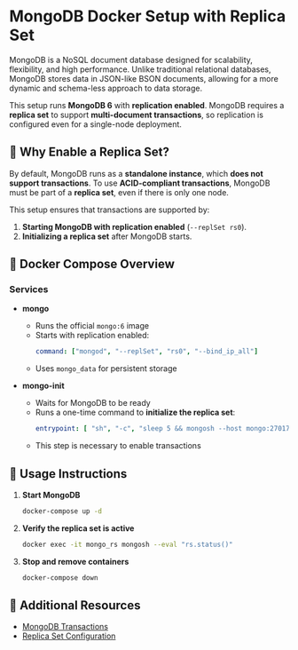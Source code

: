 # MongoDB Docker Setup with Replica Set  
MongoDB is a NoSQL document database designed for scalability, flexibility, and high performance. Unlike traditional relational databases, MongoDB stores data in JSON-like BSON documents, allowing for a more dynamic and schema-less approach to data storage.

This setup runs **MongoDB 6** with **replication enabled**. MongoDB requires a **replica set** to support **multi-document transactions**, so replication is configured even for a single-node deployment.  

## 🚀 Why Enable a Replica Set?  

By default, MongoDB runs as a **standalone instance**, which **does not support transactions**. To use **ACID-compliant transactions**, MongoDB must be part of a **replica set**, even if there is only one node.  

This setup ensures that transactions are supported by:  
1. **Starting MongoDB with replication enabled** (`--replSet rs0`).  
2. **Initializing a replica set** after MongoDB starts.  

## 📂 Docker Compose Overview  

### Services  

- **mongo**  
  - Runs the official `mongo:6` image  
  - Starts with replication enabled:  
    ```yaml
    command: ["mongod", "--replSet", "rs0", "--bind_ip_all"]
    ```
  - Uses `mongo_data` for persistent storage  

- **mongo-init**  
  - Waits for MongoDB to be ready  
  - Runs a one-time command to **initialize the replica set**:  
    ```yaml
    entrypoint: [ "sh", "-c", "sleep 5 && mongosh --host mongo:27017 --eval 'rs.initiate({_id:\"rs0\", members:[{_id:0, host:\"mongo:27017\"}]})'" ]
    ```
  - This step is necessary to enable transactions  

## 🔧 Usage Instructions  

1. **Start MongoDB**  
   ```bash
   docker-compose up -d
   ```  

2. **Verify the replica set is active**  
   ```bash
   docker exec -it mongo_rs mongosh --eval "rs.status()"
   ```  

3. **Stop and remove containers**  
   ```bash
   docker-compose down
   ```  

## 🔗 Additional Resources  

- [MongoDB Transactions](https://www.mongodb.com/docs/manual/core/transactions/)  
- [Replica Set Configuration](https://www.mongodb.com/docs/manual/replication/)  

 

 
